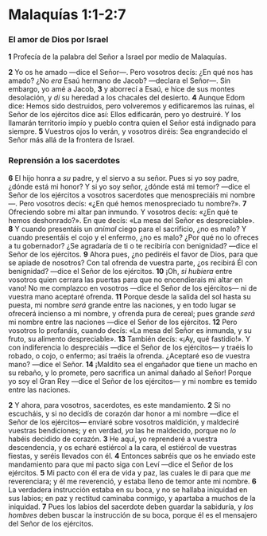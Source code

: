 # Malaquías 1:1-2:7



### **El amor de Dios por Israel**

**1** Profecía de la palabra del Señor a Israel por medio de Malaquías.

**2** Yo os he amado —dice el Señor—. Pero vosotros decís: ¿En qué nos has amado? ¿No *era* Esaú hermano de Jacob? —declara el Señor—. Sin embargo, yo amé a Jacob, **3** y aborrecí a Esaú, e hice de sus montes desolación, y *di* su heredad a los chacales del desierto. **4** Aunque Edom dice: Hemos sido destruidos, pero volveremos y edificaremos las ruinas, el Señor de los ejércitos dice así: Ellos edificarán, pero yo destruiré. Y los llamarán territorio impío y pueblo contra quien el Señor está indignado para siempre. **5** Vuestros ojos lo verán, y vosotros diréis: Sea engrandecido el Señor más allá de la frontera de Israel.

### **Reprensión a los sacerdotes**

**6** El hijo honra a *su* padre, y el siervo a su señor. Pues si yo soy padre, ¿dónde está mi honor? Y si yo soy señor, ¿dónde está mi temor? —dice el Señor de los ejércitos a vosotros sacerdotes que menospreciáis mi nombre—. Pero vosotros decís: «¿En qué hemos menospreciado tu nombre?». **7** Ofreciendo sobre mi altar pan inmundo. Y vosotros decís: «¿En qué te hemos deshonrado?». En que decís: «La mesa del Señor es despreciable». **8** Y cuando presentáis un *animal* ciego para el sacrificio, ¿no es malo? Y cuando presentáis el cojo y el enfermo, ¿no es malo? ¿Por qué no lo ofreces a tu gobernador? ¿Se agradaría de ti o te recibiría con benignidad? —dice el Señor de los ejércitos. **9** Ahora pues, ¿no pediréis el favor de Dios, para que se apiade de nosotros? Con tal ofrenda de vuestra parte, ¿os recibirá Él con benignidad? —dice el Señor de los ejércitos. **10** ¡Oh, *si hubiera* entre vosotros quien cerrara las puertas para que no encendierais mi altar en vano\! No me complazco en vosotros —dice el Señor de los ejércitos— ni de vuestra mano aceptaré ofrenda. **11** Porque desde la salida del sol hasta su puesta, mi nombre *será* grande entre las naciones, y en todo lugar se ofrecerá incienso a mi nombre, y ofrenda pura de cereal; pues grande *será* mi nombre entre las naciones —dice el Señor de los ejércitos. **12** Pero vosotros lo profanáis, cuando decís: «La mesa del Señor es inmunda, y su fruto, su alimento despreciable». **13** También decís: «¡Ay, qué fastidio\!». Y con indiferencia lo despreciáis —dice el Señor de los ejércitos— y traéis lo robado, o cojo, o enfermo; así traéis la ofrenda. ¿Aceptaré eso de vuestra mano? —dice el Señor. **14** ¡Maldito sea el engañador que tiene un macho en su rebaño, y lo promete, pero sacrifica un animal dañado al Señor\! Porque yo soy el Gran Rey —dice el Señor de los ejércitos— y mi nombre es temido entre las naciones.

**2** Y ahora, para vosotros, sacerdotes, es este mandamiento. **2** Si no escucháis, y si no decidís de corazón dar honor a mi nombre —dice el Señor de los ejércitos— enviaré sobre vosotros maldición, y maldeciré vuestras bendiciones; y en verdad, *ya* las he maldecido, porque no *lo* habéis decidido de corazón. **3** He aquí, yo reprenderé a vuestra descendencia, y os echaré estiércol a la cara, el estiércol de vuestras fiestas, y seréis llevados con él. **4** Entonces sabréis que os he enviado este mandamiento para que mi pacto siga con Leví —dice el Señor de los ejércitos. **5** Mi pacto con él era de vida y paz, las cuales le di para que *me* reverenciara; y él me reverenció, y estaba lleno de temor ante mi nombre. **6** La verdadera instrucción estaba en su boca, y no se hallaba iniquidad en sus labios; en paz y rectitud caminaba conmigo, y apartaba a muchos de la iniquidad. **7** Pues los labios del sacerdote deben guardar la sabiduría, y *los hombres* deben buscar la instrucción de su boca, porque él es el mensajero del Señor de los ejércitos.
